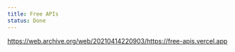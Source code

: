 ```yaml
---
title: Free APIs
status: Done
---
```


https://web.archive.org/web/20210414220903/https://free-apis.vercel.app

